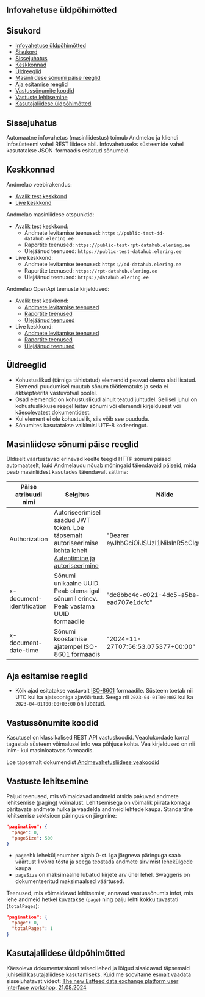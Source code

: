 ## Infovahetuse üldpõhimõtted

## Sisukord

<!-- TOC -->
  * [Infovahetuse üldpõhimõtted](#infovahetuse-üldpõhimõtted)
  * [Sisukord](#sisukord)
  * [Sissejuhatus](#sissejuhatus)
  * [Keskkonnad](#keskkonnad)
  * [Üldreeglid](#üldreeglid)
  * [Masinliidese sõnumi päise reeglid](#masinliidese-sõnumi-päise-reeglid)
  * [Aja esitamise reeglid](#aja-esitamise-reeglid)
  * [Vastussõnumite koodid](#vastussõnumite-koodid)
  * [Vastuste lehitsemine](#vastuste-lehitsemine)
  * [Kasutajaliidese üldpõhimõtted](#kasutajaliidese-üldpõhimõtted)
<!-- TOC -->

## Sissejuhatus

Automaatne infovahetus (masinliidestus) toimub Andmelao ja kliendi infosüsteemi vahel REST liidese abil. Infovahetuseks süsteemide vahel kasutatakse JSON-formaadis esitatud sõnumeid.

## Keskkonnad

Andmelao veebirakendus:

- [Avalik test keskkond](https://public-test-datahub.elering.ee/login)
- [Live keskkond](https://datahub.elering.ee/login)

Andmelao masinliidese otspunktid:

- Avalik test keskkond:
    - Andmete levitamise teenused: `https://public-test-dd-datahub.elering.ee`
    - Raportite teenused: `https://public-test-rpt-datahub.elering.ee`
    - Ülejäänud teenused: `https://public-test-datahub.elering.ee`
- Live keskkond:
    - Andmete levitamise teenused: `https://dd-datahub.elering.ee`
    - Raportite teenused: `https://rpt-datahub.elering.ee`
    - Ülejäänud teenused: `https://datahub.elering.ee`

Andmelao OpenApi teenuste kirjeldused:

- Avalik test keskkond:
    - [Andmete levitamise teenused](https://public-test-dd-datahub.elering.ee/swagger-ui/index.html)
    - [Raportite teenused](https://public-test-rpt-datahub.elering.ee/swagger-ui/index.html)
    - [Ülejäänud teenused](https://public-test-datahub.elering.ee/swagger-ui/index.html)
- Live keskkond:
    - [Andmete levitamise teenused](https://dd-datahub.elering.ee/swagger-ui/index.html)
    - [Raportite teenused](https://rpt-datahub.elering.ee/swagger-ui/index.html)
    - [Ülejäänud teenused](https://datahub.elering.ee/swagger-ui/index.html)

## Üldreeglid

- Kohustuslikud (tärniga tähistatud) elemendid peavad olema alati lisatud. Elemendi puudumisel muutub sõnum töötlematuks ja seda ei aktsepteerita vastuvõtval poolel.
- Osad elemendid on kohustuslikud ainult teatud juhtudel. Sellisel juhul on kohustuslikkuse reegel leitav sõnumi või elemendi kirjeldusest või käesolevatest dokumentidest.
- Kui element ei ole kohustuslik, siis võib see puududa.
- Sõnumites kasutatakse vaikimisi UTF-8 kodeeringut.

## Masinliidese sõnumi päise reeglid

Üldiselt väärtustavad erinevad keelte teegid HTTP sõnumi päised automaatselt, kuid Andmelaudu nõuab mõningaid täiendavaid päiseid, mida peab masinliidest kasutades täiendavalt sättima:

| Päise atribuudi nimi      | Selgitus                                                                                                                                             | Näide                                          |
|---------------------------|------------------------------------------------------------------------------------------------------------------------------------------------------|------------------------------------------------|
| Authorization             | Autoriseerimisel saadud JWT token. Loe täpsemalt autoriseerimise kohta lehelt [Autentimine ja autoriseerimine](03-autentimine-ja-autoriseerimine.md) | "Bearer eyJhbGciOiJSUzI1NiIsInR5cCIgOiAiSl..." |
| x-document-identification | Sõnumi unikaalne UUID. Peab olema igal sõnumil erinev. Peab vastama UUID formaadile                                                                  | "dc8bbc4c-c021-4dc5-a5be-ead707e1dcfc"         |
| x-document-date-time      | Sõnumi koostamise ajatempel ISO-8601 formaadis                                                                                                       | "2024-11-27T07:56:53.075377+00:00"             |


## Aja esitamise reeglid

- Kõik ajad esitatakse vastavalt [ISO-8601](http://en.wikipedia.org/wiki/ISO_8601) formaadile. Süsteem toetab nii UTC kui ka ajatsooniga ajaväärtust. Seega nii `2023-04-01T00:00Z` kui ka `2023-04-01T00:00+03:00` on lubatud.

## Vastussõnumite koodid

Kasutusel on klassikalised REST API vastuskoodid. Veaolukordade korral tagastab süsteem võimalusel info vea põhjuse kohta. Vea kirjeldused on nii inim- kui masinloatavas formaadis.

Loe täpsemalt dokumendist [Andmevahetusliidese veakoodid](35-veakoodid.md)

## Vastuste lehitsemine

Paljud teenused, mis võimaldavad andmeid otsida pakuvad andmete lehitsemise (paging) võimalust. Lehitsemisega on võimalik piirata korraga päritavate andmete hulka ja vaadelda andmeid lehtede kaupa.
Standardne lehitsemise sektsioon päringus on järgmine:

```json
"pagination": {
  "page": 0,
  "pageSize": 500
}
```

* `page`ehk leheküljenumber algab 0-st. Iga järgneva päringuga saab väärtust 1 võrra tõsta ja seega teostada andmete sirvimist lehekülgede kaupa
* `pageSize` on maksimaalne lubatud kirjete arv ühel lehel. Swaggeris on dokumenteeritud maksimaalsed väärtused.

Teenused, mis võimaldavad lehitsemist, annavad vastussõnumis infot, mis lehe andmeid hetkel kuvatakse (`page`) ning palju lehti kokku tuvastati (`totalPages`):

```json
"pagination": {
  "page": 0,
  "totalPages": 1
}
```

## Kasutajaliidese üldpõhimõtted

Käesoleva dokumentatsiooni teised lehed ja lõigud sisaldavad täpsemaid juhiseid kasutajaliidese kasutamiseks. Kuid me soovitame esmalt vaadata sissejuhatavat videot: [The new Estfeed data exchange platform user interface workshop, 21.08.2024](https://www.youtube.com/watch?v=YTClvPhINEg)
